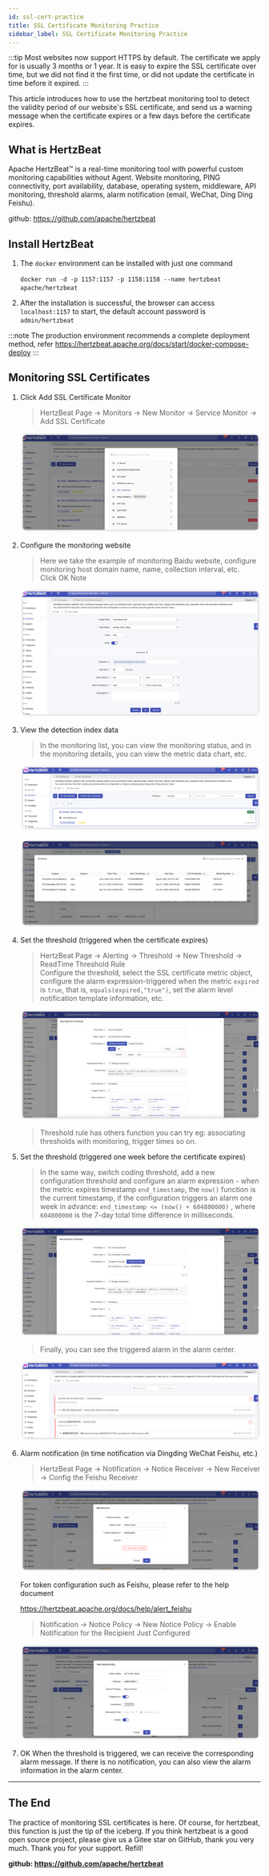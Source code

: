 ```yaml
---
id: ssl-cert-practice  
title: SSL Certificate Monitoring Practice      
sidebar_label: SSL Certificate Monitoring Practice
---
```


:::tip
Most websites now support HTTPS by default. The certificate we apply for is usually 3 months or 1 year. It is easy to expire the SSL certificate over time, but we did not find it the first time, or did not update the certificate in time before it expired.
:::

This article introduces how to use the hertzbeat monitoring tool to detect the validity period of our website's SSL certificate, and send us a warning message when the certificate expires or a few days before the certificate expires.

## What is HertzBeat

Apache HertzBeat™ is a real-time monitoring tool with powerful custom monitoring capabilities without Agent. Website monitoring, PING connectivity, port availability, database, operating system, middleware, API monitoring, threshold alarms, alarm notification (email, WeChat, Ding Ding Feishu).

github: <https://github.com/apache/hertzbeat>

## Install HertzBeat

1. The `docker` environment can be installed with just one command

    `docker run -d -p 1157:1157 -p 1158:1158 --name hertzbeat apache/hertzbeat`

2. After the installation is successful, the browser can access `localhost:1157` to start, the default account password is `admin/hertzbeat`

:::note
The production environment recommends a complete deployment method, refer <https://hertzbeat.apache.org/docs/start/docker-compose-deploy>
:::

## Monitoring SSL Certificates

1. Click Add SSL Certificate Monitor

    > HertzBeat Page -> Monitors -> New Monitor -> Service Monitor -> Add SSL Certificate

    ![HertzBeat](/img/docs/start/ssl_1.png)

2. Configure the monitoring website

    > Here we take the example of monitoring Baidu website, configure monitoring host domain name, name, collection interval, etc.  
    > Click OK Note

    ![HertzBeat](/img/docs/start/ssl_2.png)

3. View the detection index data

    > In the monitoring list, you can view the monitoring status, and in the monitoring details, you can view the metric data chart, etc.

    ![HertzBeat](/img/docs/start/ssl_3.png)

    ![HertzBeat](/img/docs/start/ssl_4.png)

4. Set the threshold (triggered when the certificate expires)

    > HertzBeat Page -> Alerting -> Threshold -> New Threshold -> ReadTime Threshold Rule  
    > Configure the threshold, select the SSL certificate metric object, configure the alarm expression-triggered when the metric `expired` is `true`, that is, `equals(expired,"true")`, set the alarm level notification template information, etc.

    ![HertzBeat](/img/docs/start/ssl_5.png)

    > Threshold rule has others function you can try eg: associating thresholds with monitoring, trigger times so on.

5. Set the threshold (triggered one week before the certificate expires)

    > In the same way, switch coding threshold, add a new configuration threshold and configure an alarm expression - when the metric expires timestamp `end_timestamp`, the `now()` function is the current timestamp, if the configuration triggers an alarm one week in advance: `end_timestamp <= (now() + 604800000)` , where `604800000` is the 7-day total time difference in milliseconds.

    ![HertzBeat](/img/docs/start/ssl_6.png)

    > Finally, you can see the triggered alarm in the alarm center.

    ![HertzBeat](/img/docs/start/ssl_7.png)

6. Alarm notification (in time notification via Dingding WeChat Feishu, etc.)

    > HertzBeat Page -> Notification -> Notice Receiver -> New Receiver -> Config the Feishu Receiver

    ![HertzBeat](/img/docs/start/notice_receiver_1.png)

    For token configuration such as Feishu, please refer to the help document

    <https://hertzbeat.apache.org/docs/help/alert_feishu>

    > Notification -> Notice Policy -> New Notice Policy -> Enable Notification for the Recipient Just Configured

    ![HertzBeat](/img/docs/start/notice_policy_1.png)

7. OK When the threshold is triggered, we can receive the corresponding alarm message. If there is no notification, you can also view the alarm information in the alarm center.

----

## The End

The practice of monitoring SSL certificates is here. Of course, for hertzbeat, this function is just the tip of the iceberg. If you think hertzbeat is a good open source project, please give us a Gitee star on GitHub, thank you very much. Thank you for your support. Refill!

**github: <https://github.com/apache/hertzbeat>**
